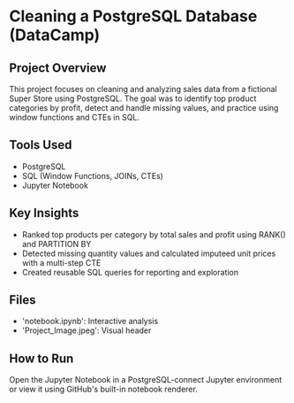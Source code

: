 # Cleaning a PostgreSQL Database (DataCamp)

## Project Overview
This project focuses on cleaning and analyzing sales data from a fictional Super Store using PostgreSQL. The goal was to identify top product categories by profit, detect and handle missing values, and practice using window functions and CTEs in SQL.

## Tools Used
- PostgreSQL
- SQL (Window Functions, JOINs, CTEs)
- Jupyter Notebook

## Key Insights
- Ranked top products per category by total sales and profit using RANK() and PARTITION BY
- Detected missing quantity values and calculated imputeed unit prices with a multi-step CTE
- Created reusable SQL queries for reporting and exploration

## Files
- 'notebook.ipynb': Interactive analysis
- 'Project_Image.jpeg': Visual header

## How to Run
Open the Jupyter Notebook in a PostgreSQL-connect Jupyter environment or view it using GitHub's built-in notebook renderer.

